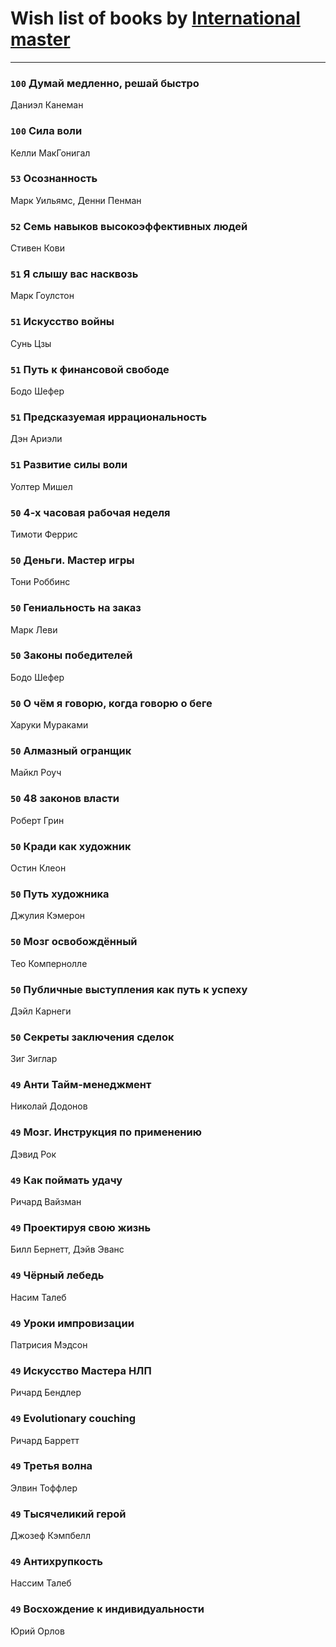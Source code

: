 # Wish list of books by [International master](http://vk.com/id74140988)
---

### `100` Думай медленно, решай быстро
Даниэл Канеман

### `100` Сила воли
Келли МакГонигал

### `53` Осознанность
Марк Уильямс, Денни Пенман

### `52` Семь навыков высокоэффективных людей
Стивен Кови

### `51` Я слышу вас насквозь
Марк Гоулстон

### `51` Искусство войны
Сунь Цзы

### `51` Путь к финансовой свободе
Бодо Шефер

### `51` Предсказуемая иррациональность
Дэн Ариэли

### `51` Развитие силы воли
Уолтер Мишел

### `50` 4-х часовая рабочая неделя
Тимоти Феррис

### `50` Деньги. Мастер игры
Тони Роббинс

### `50` Гениальность на заказ
Марк Леви

### `50` Законы победителей
Бодо Шефер

### `50` О чём я говорю, когда говорю о беге
Харуки Мураками

### `50` Алмазный огранщик
Майкл Роуч

### `50` 48 законов власти
Роберт Грин

### `50` Кради как художник
Остин Клеон

### `50` Путь художника
Джулия Кэмерон

### `50` Мозг освобождённый
Тео Компернолле

### `50` Публичные выступления как путь к успеху
Дэйл Карнеги

### `50` Секреты заключения сделок
Зиг Зиглар

### `49` Анти Тайм-менеджмент
Николай Додонов

### `49` Мозг. Инструкция по применению
Дэвид Рок

### `49` Как поймать удачу
Ричард Вайзман

### `49` Проектируя свою жизнь
Билл Бернетт, Дэйв Эванс

### `49` Чёрный лебедь
Насим Талеб

### `49` Уроки импровизации
Патрисия Мэдсон

### `49` Искусство Мастера НЛП
Ричард Бендлер

### `49` Evolutionary couching
Ричард Барретт

### `49` Третья волна
Элвин Тоффлер

### `49` Тысячеликий герой
Джозеф Кэмпбелл

### `49` Антихрупкость
Нассим Талеб

### `49` Восхождение к индивидуальности
Юрий Орлов

